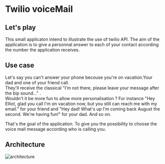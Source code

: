 # Twilio voiceMail
## Let's play
This small applicaton intend to illustrate the use of twilio API.
The aim of the application is to give a personnal answer to each of your contact according the number
the application receives.  

## Use case
Let's say you can't answer your phone becouse you're on vacation.Your dad and one of your friend call.  
They'll receive the classical "I'm not there, please leave your message after the bip sound..." .  
Wouldn't it be more fun to allow more personalisation ?
For instance "Hey Elliot, glad you call I'm on vacation now, but you still can reach me with my email." for your friend and "Hey dad! What's up I'm coming back August the second. We're having fun!" for your dad.
And so on.   

That's the goal of the application. To give you the possibility to choose the voice mail message according who is calling you.  

## Architecture
![architecture](../img/ivoicemail.png, "architecture")
